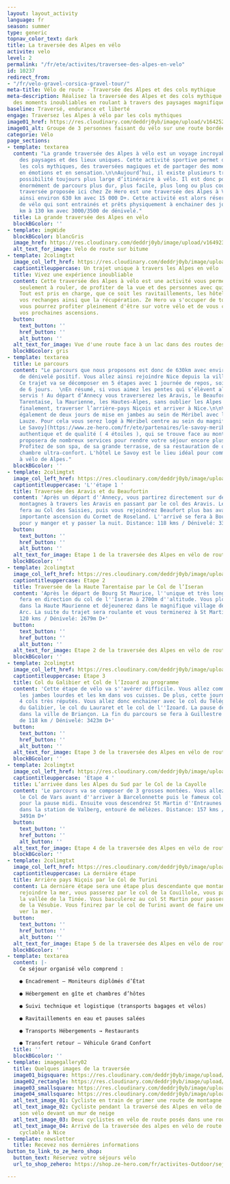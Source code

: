 ```yaml
---
layout: layout_activity
language: fr
season: summer
type: generic
topnav_color_text: dark
title: La traversée des Alpes en vélo
activite: velo
level: 2
permalink: "/fr/ete/activites/traversee-des-alpes-en-velo"
id: 10237
redirect_from:
- "/fr/velo-gravel-corsica-gravel-tour/"
meta-title: Vélo de route - Traversée des Alpes et des cols mythique
meta-description: Réalisez la traversée des Alpes et des cols mythique à vélo. Partagez
  des moments inoubliables en roulant à travers des paysages magnifiques
baseline: Traversé, endurance et liberté
engage: Traversez les Alpes à vélo par les cols mythiques
image01_href: https://res.cloudinary.com/deddrj0yb/image/upload/v1642520843/website/summer/pexels-pavel-danilyuk-5807686_jcwovf.jpg
image01_alt: Groupe de 3 personnes faisant du vélo sur une route bordée de pins
categorie: Vélo
page_sections:
- template: textarea
  content: "La grande traversée des Alpes à vélo est un voyage incroyable à travers
    des paysages et des lieux uniques. Cette activité sportive permet de découvrir
    les cols mythiques, des traversées magiques et de partager des moments riches
    en émotions et en sensation.\n\nAujourd’hui, il existe plusieurs trajets et une
    possibilité toujours plus large d’itinéraire à vélo. Il est donc possible de faire
    énormément de parcours plus dur, plus facile, plus long ou plus court etc.  \nLa
    traversée proposée ici chez Ze Hero est une traversée des Alpes à Vélo parcourant
    ainsi environ 630 km avec 15 000 D+. Cette activité est alors réservée à des pratiquants
    de vélo qui sont entrainés et prêts physiquement à enchainer des journées de 100
    km à 130 km avec 3000/3500 de dénivelé."
  title: La grande traversée des Alpes en vélo
  blockBGcolor: ''
- template: imgWide
  blockBGcolor: blancGris
  image_href: https://res.cloudinary.com/deddrj0yb/image/upload/v1649234200/website/assets/Recadr%C3%A9es/veloroute.png
  alt_text_for_image: Velo de route sur bitume
- template: 2colimgtxt
  image_col_left_href: https://res.cloudinary.com/deddrj0yb/image/upload/v1642521349/website/V%C3%A9lo/traversee-pre-alpes_mmfnjh.png
  captiontitleuppercase: Un trajet unique à travers les Alpes en vélo
  title: Vivez une expérience inoubliable
  content: Cette traversée des Alpes à vélo est une activité vous permettant de penser
    seulement à rouler, de profiter de la vue et des personnes avec qui vous serez.
    Tout est pris en charge, que ce soit les ravitaillements, les hôtels, la restauration,
    vos rechanges ainsi que la récupération. Ze Hero va s'occuper de tout, et vous,
    vous pourrez profiter pleinement d'être sur votre vélo et de vous concentrer pour
    vos prochaines ascensions.
  button:
    text_button: ''
    href_button: ''
    alt_button: ''
  alt_text_for_image: Vue d'une route face à un lac dans des routes des montagnes
  blockBGcolor: gris
- template: textarea
  title: Le parcours
  content: "Le parcours que nous proposons est donc de 630km avec environ 15 000 m
    de dénivelé positif. Vous allez ainsi rejoindre Nice depuis la ville d'Annecy.
    Ce trajet va se décomposer en 5 étapes avec 1 journée de repos, soit un total
    de 6 jours.  \nEn résumé, si vous aimez les pentes qui s’élèvent alors vous serez
    servis ! Au départ d’Annecy vous traverserez les Aravis, le Beaufortin, la Haute
    Tarentaise, la Maurienne, les Hautes-Alpes, sans oublier les Alpes du Sud pour,
    finalement, traverser l’arrière-pays Niçois et arriver à Nice.\n\nVous profiterez
    également de deux jours de mise en jambes au sein de Méribel avec le col de la
    Lauze. Pour cela vous serez logé à Méribel centre au sein du magnifique [Hôtel
    Le Savoy](https://www.ze-hero.com/fr/ete/partenaires/le-savoy-meribel). Un hôtel
    authentique et de qualité ( 4 étoiles ), qui se trouve face au montagne et vous
    proposera de nombreux services pour rendre votre séjour encore plus agréable.
    Profitez de son spa, de sa grande terrasse, de sa restauration de qualité et de
    chambre ultra-confort. L'hôtel Le Savoy est le lieu idéal pour commencer une traversée
    à vélo de Alpes."
  blockBGcolor: ''
- template: 2colimgtxt
  image_col_left_href: https://res.cloudinary.com/deddrj0yb/image/upload/v1642521345/website/V%C3%A9lo/ETAPE-1-GRANDS-COLS_aowgzr.png
  captiontitleuppercase: 'L''étape 1 '
  title: Traversée des Aravis et du Beaufortin
  content: 'Après un départ d''Annecy, vous partirez directement sur des routes de
    montagnes à travers les Aravis en passant par le col des Aravis. Le déjeuner se
    fera au Col des Saisies, puis vous rejoindrez Beaufort plus bas avant la dernière
    importante ascension du Cormet de Roseland. L''arrivé se fera à Bourg St Maurice
    pour y manger et y passer la nuit. Distance: 118 kms / Dénivelé: 3362m D+'
  button:
    text_button: ''
    href_button: ''
    alt_button: ''
  alt_text_for_image: Etape 1 de la traversée des Alpes en vélo de route
  blockBGcolor: ''
- template: 2colimgtxt
  image_col_left_href: https://res.cloudinary.com/deddrj0yb/image/upload/v1642521346/website/V%C3%A9lo/ETAPE-2-GRANDS-COLS_tepatv.png
  captiontitleuppercase: Etape 2
  title: Traversée de la Haute Tarentaise par le Col de l’Iseran
  content: 'Après le départ de Bourg St Maurice, l''unique et très longue montée se
    fera en direction du col de l''Iseran à 2700m d''altitude. Vous plongerez ensuite
    dans la Haute Maurienne et déjeunerez dans le magnifique village de Bonneval sur
    Arc. La suite du trajet sera roulante et vous terminerez à St Martin d''Arc. Distance:
    120 kms / Dénivelé: 2679m D+'
  button:
    text_button: ''
    href_button: ''
    alt_button: ''
  alt_text_for_image: Etape 2 de la traversée des Alpes en vélo de route
  blockBGcolor: ''
- template: 2colimgtxt
  image_col_left_href: https://res.cloudinary.com/deddrj0yb/image/upload/v1642521346/website/V%C3%A9lo/ETAPE-3-GRANDS-COLS_v3pqyi.png
  captiontitleuppercase: Etape 3
  title: Col du Galibier et Col de l’Izoard au programme
  content: 'Cette étape de vélo va s''avérer difficile. Vous allez commencer à sentir
    les jambes lourdes et les km dans vos cuisses. De plus, cette journée comporte
    4 cols très réputés. Vous allez donc enchainer avec le col du Télégraphe, le col
    du Galibier, le col du Lauraret et le col de l''Izoard. La pause de midi se fera
    dans la ville de Briançon. La fin du parcours se fera à Guillestre pour une étape
    de 118 km / Dénivelé: 3423m D+'
  button:
    text_button: ''
    href_button: ''
    alt_button: ''
  alt_text_for_image: Etape 3 de la traversée des Alpes en vélo de route
  blockBGcolor: ''
- template: 2colimgtxt
  image_col_left_href: https://res.cloudinary.com/deddrj0yb/image/upload/v1642521346/website/V%C3%A9lo/ETAPE-4-CAYOLLE_jiy3h9.png
  captiontitleuppercase: 'Etape 4 '
  title: L’arrivée dans les Alpes du Sud par le Col de la Cayolle
  content: 'Le parcours va se composer de 3 grosses montées. Vous allez donc grimper
    le Col de Vars avant d''arriver à Barcelonnette puis le fameux col de la Cayolle
    pour la pause midi. Ensuite vous descendrez St Martin d''Entraunes pour finir
    dans la station de Valberg, entouré de mélèzes. Distance: 157 kms / Dénivelé:
    3491m D+'
  button:
    text_button: ''
    href_button: ''
    alt_button: ''
  alt_text_for_image: Etape 4 de la traversée des Alpes en vélo de route
  blockBGcolor: ''
- template: 2colimgtxt
  image_col_left_href: https://res.cloudinary.com/deddrj0yb/image/upload/v1642521347/website/V%C3%A9lo/ETAPE-5-BIS_ilgp7o.png
  captiontitleuppercase: La dernière étape
  title: Arrière pays Niçois par le Col de Turini
  content: La dernière étape sera une étape plus descendante que montante. Avant de
    rejoindre la mer, vous passerez par le col de la Couillole, vous passerez dans
    la vallée de la Tinée. Vous basculerez au col St Martin pour passer dans la vallée
    de la Vésubie. Vous finirez par le col de Turini avant de faire une longue descente
    ver la mer.
  button:
    text_button: ''
    href_button: ''
    alt_button: ''
  alt_text_for_image: Etape 5 de la traversée des Alpes en vélo de route
  blockBGcolor: ''
- template: textarea
  content: |-
    Ce séjour organisé vélo comprend :

    ● Encadrement – Moniteurs diplômés d’État

    ● Hébergement en gîte et chambres d’hôtes

    ● Suivi technique et logistique (transports bagages et vélos)

    ● Ravitaillements en eau et pauses salées

    ● Transports Hébergements → Restaurants

    ● Transfert retour – Véhicule Grand Confort
  title: ''
  blockBGcolor: ''
- template: imagegallery02
  title: Quelques images de la traversée
  image01_bigsquare: https://res.cloudinary.com/deddrj0yb/image/upload/v1642521348/website/V%C3%A9lo/velo-de-route-sejour_bojhe9.jpg
  image02_rectangle: https://res.cloudinary.com/deddrj0yb/image/upload/v1642521347/website/V%C3%A9lo/sejour-velo-de-route-assistance_ekknlj.jpg
  image03_smallsquare: https://res.cloudinary.com/deddrj0yb/image/upload/v1642521347/website/V%C3%A9lo/sejour-en-velo-de-route-traversee-de-route_onnjic.jpg
  image04_smallsquare: https://res.cloudinary.com/deddrj0yb/image/upload/v1642521347/website/V%C3%A9lo/sejour-en-velo-traversee-des-alpes-nice_jyfbgw.jpg
  atl_text_image_01: Cycliste en train de grimer une route de montagne
  atl_text_image_02: Cycliste pendant la traversé des Alpes en vélo de route, portant
    son vélo devant un mur de neige
  atl_text_image_03: Deux cyclistes en vélo de route posés dans une route de montagne
  atl_text_image_04: Arrivé de la traversée des alpes en vélo de route sur la voix
    cyclable à Nice
- template: newsletter
  title: Recevez nos dernières informations
button_to_link_to_ze_hero_shop:
  button_text: Réservez votre séjours vélo
  url_to_shop_zehero: https://shop.ze-hero.com/fr/activites-Outdoor/sejour-velo-route/17211-traversee-des-alpes-en-velo-par-les-cols-mythiques-6-jours-activite-ze-hero

---
```


